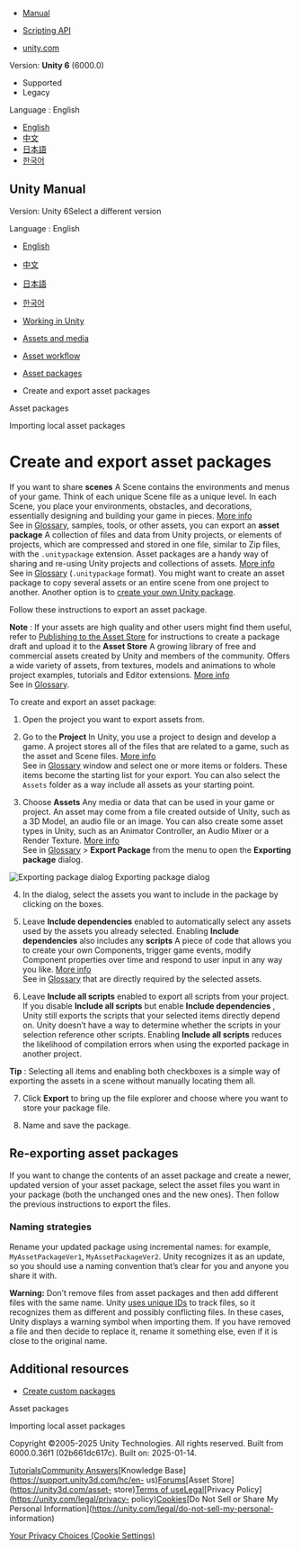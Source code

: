 [](https://docs.unity3d.com)

  * [Manual](../Manual/index.html)
  * [Scripting API](../ScriptReference/index.html)

  * [unity.com](https://unity.com/)

Version: **Unity 6** (6000.0)

  * Supported
  * Legacy

Language : English

  * [English](/Manual/AssetPackagesCreate.html)
  * [中文](/cn/current/Manual/AssetPackagesCreate.html)
  * [日本語](/ja/current/Manual/AssetPackagesCreate.html)
  * [한국어](/kr/current/Manual/AssetPackagesCreate.html)

[](https://docs.unity3d.com)

## Unity Manual

Version: Unity 6Select a different version

Language : English

  * [English](/Manual/AssetPackagesCreate.html)
  * [中文](/cn/current/Manual/AssetPackagesCreate.html)
  * [日本語](/ja/current/Manual/AssetPackagesCreate.html)
  * [한국어](/kr/current/Manual/AssetPackagesCreate.html)

  * [Working in Unity](working-in-unity.html)
  * [Assets and media](assets-and-media.html)
  * [Asset workflow](AssetWorkflow.html)
  * [Asset packages](AssetPackages.html)
  * Create and export asset packages

[](AssetPackages.html)

Asset packages

[](AssetPackagesImport.html)

Importing local asset packages

# Create and export asset packages

If you want to share **scenes** A Scene contains the environments and menus of
your game. Think of each unique Scene file as a unique level. In each Scene,
you place your environments, obstacles, and decorations, essentially designing
and building your game in pieces. [More info](CreatingScenes.html)  
See in [Glossary](Glossary.html#Scene), samples, tools, or other assets, you
can export an **asset package** A collection of files and data from Unity
projects, or elements of projects, which are compressed and stored in one
file, similar to Zip files, with the `.unitypackage` extension. Asset packages
are a handy way of sharing and re-using Unity projects and collections of
assets. [More info](AssetPackages.html)  
See in [Glossary](Glossary.html#Assetpackage) (`.unitypackage` format). You
might want to create an asset package to copy several assets or an entire
scene from one project to another. Another option is to [create your own Unity
package](CustomPackages.html).

Follow these instructions to export an asset package.

**Note** : If your assets are high quality and other users might find them
useful, refer to [Publishing to the Asset Store](AssetStorePublishing.html)
for instructions to create a package draft and upload it to the **Asset
Store** A growing library of free and commercial assets created by Unity and
members of the community. Offers a wide variety of assets, from textures,
models and animations to whole project examples, tutorials and Editor
extensions. [More info](AssetStore.html)  
See in [Glossary](Glossary.html#AssetStore).

To create and export an asset package:

  1. Open the project you want to export assets from.

  2. Go to the **Project** In Unity, you use a project to design and develop a game. A project stores all of the files that are related to a game, such as the asset and Scene files. [More info](2Dor3D.html)  
See in [Glossary](Glossary.html#Project) window and select one or more items
or folders. These items become the starting list for your export. You can also
select the `Assets` folder as a way include all assets as your starting point.

  3. Choose **Assets** Any media or data that can be used in your game or project. An asset may come from a file created outside of Unity, such as a 3D Model, an audio file or an image. You can also create some asset types in Unity, such as an Animator Controller, an Audio Mixer or a Render Texture. [More info](AssetWorkflow.html)  
See in [Glossary](Glossary.html#Asset) > **Export Package** from the menu to
open the **Exporting package** dialog.

![Exporting package dialog](../uploads/Main/ExportPackageDialog.png) Exporting
package dialog

  4. In the dialog, select the assets you want to include in the package by clicking on the boxes.

  5. Leave **Include dependencies** enabled to automatically select any assets used by the assets you already selected. Enabling **Include dependencies** also includes any **scripts** A piece of code that allows you to create your own Components, trigger game events, modify Component properties over time and respond to user input in any way you like. [More info](creating-scripts.html)  
See in [Glossary](Glossary.html#Scripts) that are directly required by the
selected assets.

  6. Leave **Include all scripts** enabled to export all scripts from your project. If you disable **Include all scripts** but enable **Include dependencies** , Unity still exports the scripts that your selected items directly depend on. Unity doesn’t have a way to determine whether the scripts in your selection reference other scripts. Enabling **Include all scripts** reduces the likelihood of compilation errors when using the exported package in another project.

**Tip** : Selecting all items and enabling both checkboxes is a simple way of
exporting the assets in a scene without manually locating them all.

  7. Click **Export** to bring up the file explorer and choose where you want to store your package file.

  8. Name and save the package.

## Re-exporting asset packages

If you want to change the contents of an asset package and create a newer,
updated version of your asset package, select the asset files you want in your
package (both the unchanged ones and the new ones). Then follow the previous
instructions to export the files.

### Naming strategies

Rename your updated package using incremental names: for example,
`MyAssetPackageVer1`, `MyAssetPackageVer2`. Unity recognizes it as an update,
so you should use a naming convention that’s clear for you and anyone you
share it with.

**Warning:** Don’t remove files from asset packages and then add different
files with the same name. Unity [uses unique IDs](AssetMetadata.html#uniqueID)
to track files, so it recognizes them as different and possibly conflicting
files. In these cases, Unity displays a warning symbol when importing them. If
you have removed a file and then decide to replace it, rename it something
else, even if it is close to the original name.

## Additional resources

  * [Create custom packages](CustomPackages.html)

[](AssetPackages.html)

Asset packages

[](AssetPackagesImport.html)

Importing local asset packages

Copyright ©2005-2025 Unity Technologies. All rights reserved. Built from
6000.0.36f1 (02b661dc617c). Built on: 2025-01-14.

[Tutorials](https://learn.unity.com/)[Community
Answers](https://answers.unity3d.com)[Knowledge
Base](https://support.unity3d.com/hc/en-
us)[Forums](https://forum.unity3d.com)[Asset Store](https://unity3d.com/asset-
store)[Terms of
use](https://docs.unity3d.com/Manual/TermsOfUse.html)[Legal](https://unity.com/legal)[Privacy
Policy](https://unity.com/legal/privacy-
policy)[Cookies](https://unity.com/legal/cookie-policy)[Do Not Sell or Share
My Personal Information](https://unity.com/legal/do-not-sell-my-personal-
information)

[Your Privacy Choices (Cookie Settings)](javascript:void\(0\);)

